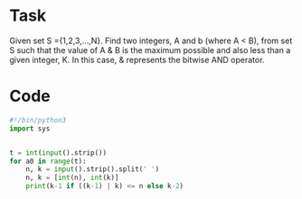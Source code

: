 # Task 
Given set S ={1,2,3,...,N}. Find two integers, A and b (where A < B), from set S such that the value of A & B is the maximum possible and also less than a given integer, K. In this case, & represents the bitwise AND operator.

# Code 
```python
#!/bin/python3
import sys 


t = int(input().strip())
for a0 in range(t):
    n, k = input().strip().split(' ')
    n, k = [int(n), int(k)]
    print(k-1 if ((k-1) | k) <= n else k-2)
```
